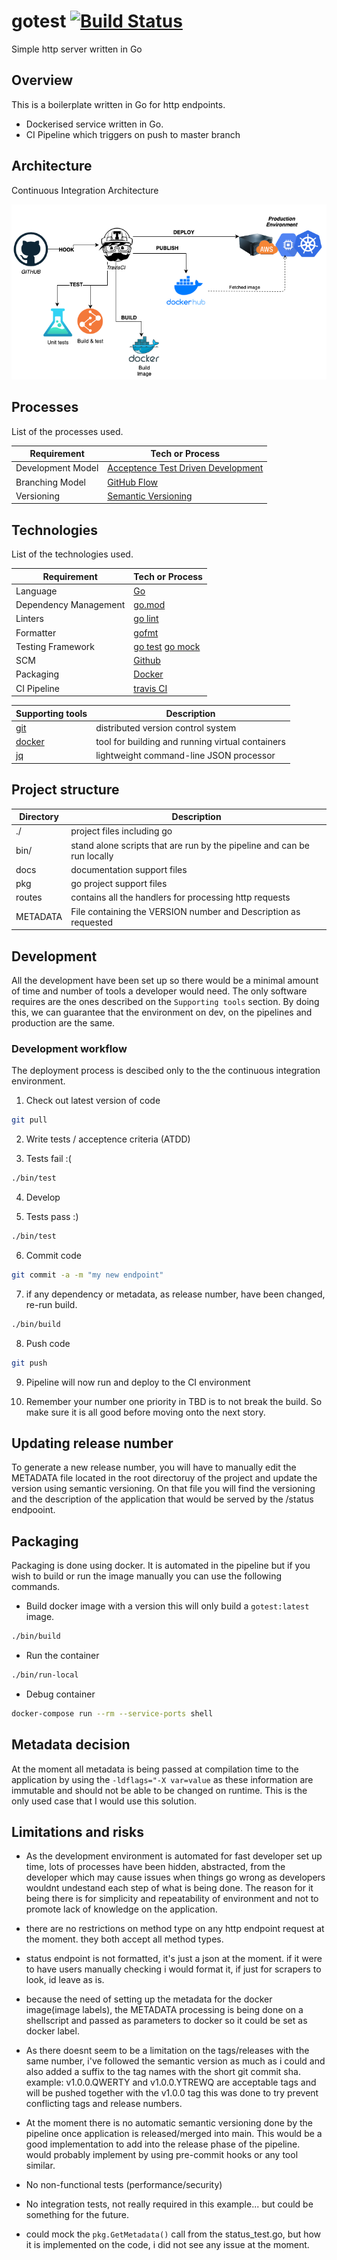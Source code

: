 # gotest [![Build Status](https://travis-ci.com/mfroes/gotest.svg?token=onas63qBL39kCorPgzps&branch=main)](https://travis-ci.com/mfroes/gotest)

Simple http server written in Go
## Overview

This is a boilerplate written in Go for http endpoints.

* Dockerised service written in Go.
* CI Pipeline which triggers on push to master branch

## Architecture

Continuous Integration Architecture

![arch](docs/arch.png)

## Processes

List of the processes used.

| Requirement       | Tech or Process                                              |
| ----------------- | ------------------------------------------------------------ |
| Development Model | [Acceptence Test Driven Development](https://en.wikipedia.org/wiki/Acceptance_test%E2%80%93driven_development) |
| Branching Model   | [GitHub Flow](https://githubflow.github.io/) |
| Versioning        | [Semantic Versioning](https://semver.org/)                   |

## Technologies

List of the technologies used.

| Requirement                 | Tech or Process                                              |
| --------------------------- | ------------------------------------------------------------ |
| Language                    | [Go](https://golang.org/doc/) |
| Dependency Management       | [go.mod](https://golang.org/doc/modules/gomod-ref) |
| Linters                     | [go lint](https://github.com/golang/lint) |
| Formatter                   | [gofmt](https://golang.org/cmd/gofmt/) |
| Testing Framework           | [go test](https://golang.org/doc/code#Testing) [go mock](https://github.com/golang/mock)|
| SCM                         | [Github](https://github.com/) |
| Packaging                   | [Docker](https://www.docker.com/) |
| CI Pipeline                 | [travis CI](https://travis-ci.org) |


| Supporting tools | Description |
| --------------------------- | ------------------------------------------------------------ |
| [git](https://git-scm.com) | distributed version control system |
| [docker](https://www.docker.com) | tool for building and running virtual containers |
| [jq](https://stedolan.github.io/jq/) | lightweight command-line JSON processor |

## Project structure

| Directory | Description |
| --------------------------- | ------------------------------------------------------------ |
| ./       | project files including go |
| bin/     | stand alone scripts that are run by the pipeline and can be run locally |
| docs     | documentation support files |
| pkg      | go project support files |
| routes   | contains all the handlers for processing http requests |
| METADATA | File containing the VERSION number and Description as requested |

## Development

All the development have been set up so there would be a minimal amount of time and number of tools a developer would need.
The only software requires are the ones described on the `Supporting tools` section.
By doing this, we can guarantee that the environment on dev, on the pipelines and production are the same.

### Development workflow

The deployment process is descibed only to the the continuous integration environment.

1. Check out latest version of code

```bash
git pull
```

2. Write tests / acceptence criteria (ATDD)

3. Tests fail :(

```bash
./bin/test
```

4. Develop

5. Tests pass :)

```bash
./bin/test
```

6. Commit code

```bash
git commit -a -m "my new endpoint"
```

7. if any dependency or metadata, as release number, have been changed, re-run build.

```bash
./bin/build
```

8. Push code

```bash
git push
```

9. Pipeline will now run and deploy to the CI environment

10. Remember your number one priority in TBD is to not break the build.  So make sure it is all good before moving onto the next story.

## Updating release number

To generate a new release number, you will have to manually edit the METADATA file located in the root directoruy of the project and update the version using semantic versioning. On that file you will find the versioning and the description of the application that would be served by the /status endpooint.


## Packaging

Packaging is done using docker.  It is automated in the pipeline but if you wish to build or run the image manually you can use the following commands.

* Build docker image with a version
this will only build a `gotest:latest` image.

```bash
./bin/build
```

* Run the container

```bash
./bin/run-local
```

* Debug container

```bash
docker-compose run --rm --service-ports shell
```

## Metadata decision

At the moment all metadata is being passed at compilation time to the application by using the `-ldflags="-X var=value` as these information are immutable and should not be able to be changed on runtime.
This is the only used case that I would use this solution.

## Limitations and risks

* As the development environment is automated for fast developer set up time, lots of processes have been hidden, abstracted, from the developer which may cause issues when things go wrong as developers wouldnt undestand each step of what is being done. The reason for it being there is for simplicity and repeatability of environment and not to promote lack of knowledge on the application.

* there are no restrictions on method type on any http endpoint request at the moment. they both accept all method types.

* status endpoint is not formatted, it's just a json at the moment.
if it were to have users manually checking i would format it, if just for scrapers to look, id leave as is.

* because the need of setting up the metadata for the docker image(image labels), the METADATA processing is being done on a shellscript and passed as parameters to docker so it could be set as docker label.

* As there doesnt seem to be a limitation on the tags/releases with the same number, i've followed the semantic version as much as i could and also added a suffix to the tag names with the short git commit sha. example: v1.0.0.QWERTY and v1.0.0.YTREWQ are acceptable tags and will be pushed together with the v1.0.0 tag
this was done to try prevent conflicting tags and release numbers.

* At the moment there is no automatic semantic versioning done by the pipeline once application is released/merged into main. This would be a good implementation to add into the release phase of the pipeline. would probably implement by using pre-commit hooks or any tool similar.

* No non-functional tests (performance/security)

* No integration tests, not really required in this example... but could be something for the future.

* could mock the `pkg.GetMetadata()` call from the status_test.go, but how it is implemented on the code, i did not see any issue at the moment.